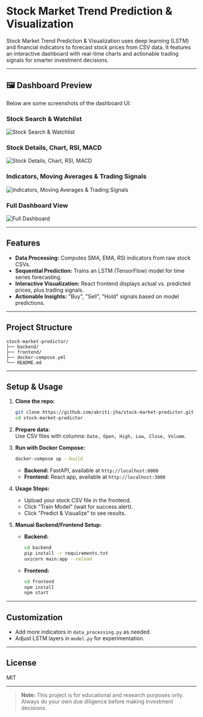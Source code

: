 # Stock Market Trend Prediction & Visualization

Stock Market Trend Prediction & Visualization uses deep learning (LSTM) and financial indicators to forecast stock prices from CSV data. It features an interactive dashboard with real-time charts and actionable trading signals for smarter investment decisions.

---

## 🖼️ Dashboard Preview

Below are some screenshots of the dashboard UI:

### Stock Search & Watchlist
![Stock Search & Watchlist](images/dashboard-1.png)

### Stock Details, Chart, RSI, MACD
![Stock Details, Chart, RSI, MACD](images/dashboard-2.png)

### Indicators, Moving Averages & Trading Signals
![Indicators, Moving Averages & Trading Signals](images/dashboard-3.png)

### Full Dashboard View
![Full Dashboard](images/dashboard-4.png)

---

## Features

- **Data Processing:** Computes SMA, EMA, RSI indicators from raw stock CSVs.
- **Sequential Prediction:** Trains an LSTM (TensorFlow) model for time series forecasting.
- **Interactive Visualization:** React frontend displays actual vs. predicted prices, plus trading signals.
- **Actionable Insights:** "Buy", "Sell", "Hold" signals based on model predictions.

---

## Project Structure

```
stock-market-predictor/
├── backend/
├── frontend/
├── docker-compose.yml
└── README.md
```

---

## Setup & Usage

1. **Clone the repo:**
   ```sh
   git clone https://github.com/akriti-jha/stock-market-predictor.git
   cd stock-market-predictor
   ```

2. **Prepare data:**  
   Use CSV files with columns: `Date, Open, High, Low, Close, Volume`.

3. **Run with Docker Compose:**
   ```sh
   docker-compose up --build
   ```
   - **Backend:** FastAPI, available at `http://localhost:8000`
   - **Frontend:** React app, available at `http://localhost:3000`

4. **Usage Steps:**
   - Upload your stock CSV file in the frontend.
   - Click "Train Model" (wait for success alert).
   - Click "Predict & Visualize" to see results.

5. **Manual Backend/Frontend Setup:**
   - **Backend:**
     ```sh
     cd backend
     pip install -r requirements.txt
     uvicorn main:app --reload
     ```
   - **Frontend:**
     ```sh
     cd frontend
     npm install
     npm start
     ```

---

## Customization

- Add more indicators in `data_processing.py` as needed.
- Adjust LSTM layers in `model.py` for experimentation.

---

## License

MIT

---

> **Note:** This project is for educational and research purposes only. Always do your own due diligence before making investment decisions.